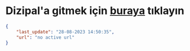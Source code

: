 # Dizipal'a gitmek için [buraya](None) tıklayın
        
```json
{
    "last_update": "28-08-2023 14:50:35",
    "url": "no active url"
}
```